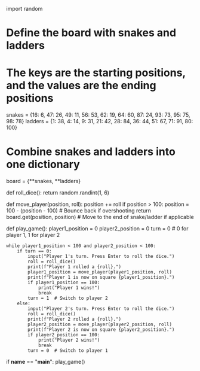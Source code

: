 import random

# Define the board with snakes and ladders
# The keys are the starting positions, and the values are the ending positions
snakes = {16: 6, 47: 26, 49: 11, 56: 53, 62: 19, 64: 60, 87: 24, 93: 73, 95: 75, 98: 78}
ladders = {1: 38, 4: 14, 9: 31, 21: 42, 28: 84, 36: 44, 51: 67, 71: 91, 80: 100}

# Combine snakes and ladders into one dictionary
board = {**snakes, **ladders}

def roll_dice():
    return random.randint(1, 6)

def move_player(position, roll):
    position += roll
    if position > 100:
        position = 100 - (position - 100)  # Bounce back if overshooting
    return board.get(position, position)  # Move to the end of snake/ladder if applicable

def play_game():
    player1_position = 0
    player2_position = 0
    turn = 0  # 0 for player 1, 1 for player 2

    while player1_position < 100 and player2_position < 100:
        if turn == 0:
            input("Player 1's turn. Press Enter to roll the dice.")
            roll = roll_dice()
            print(f"Player 1 rolled a {roll}.")
            player1_position = move_player(player1_position, roll)
            print(f"Player 1 is now on square {player1_position}.")
            if player1_position == 100:
                print("Player 1 wins!")
                break
            turn = 1  # Switch to player 2
        else:
            input("Player 2's turn. Press Enter to roll the dice.")
            roll = roll_dice()
            print(f"Player 2 rolled a {roll}.")
            player2_position = move_player(player2_position, roll)
            print(f"Player 2 is now on square {player2_position}.")
            if player2_position == 100:
                print("Player 2 wins!")
                break
            turn = 0  # Switch to player 1

if __name__ == "__main__":
    play_game()
